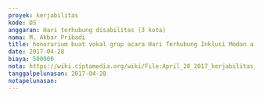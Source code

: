 ```yaml
---
proyek: kerjabilitas
kode: D5
anggaran: Hari terhubung disabilitas (3 kota)
nama: M. Akbar Pribadi
title: honorarium buat vokal grup acara Hari Terhubung Inklusi Medan a.n Vokal Grup Anak Berkebutuhan Khusus
date: 2017-04-28
biaya: 500000
nota: https://wiki.ciptamedia.org/wiki/File:April_28_2017_kerjabilitas_D5_fee_vocal_grup_akbar.jpg
tanggalpelunasan: 2017-04-28
notapelunasan:
---
```

